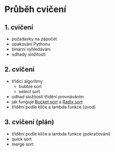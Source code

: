 # Průběh cvičení

## 1. cvičení
 - požadavky na zápočet
 - opakování Pythonu
 - binární vyhledávání
 - odhady složitosti

## 2. cvičení
 - třídící algoritmy
   - bubble sort
   - select sort
 - odhad složitosti třídění provnáváním
 - jak funguje [Bucket sort](https://cs.wikipedia.org/wiki/P%C5%99ihr%C3%A1dkov%C3%A9_%C5%99azen%C3%AD) a [Radix sort](https://cs.wikipedia.org/wiki/%C4%8C%C3%ADslicov%C3%A9_%C5%99azen%C3%AD)
 - třídění podle klíče a lambda funkce (úvod)

## 3. cvičení (plán)
 - třídění podle klíče a lambda funkce (pokračování)
 - quick sort
 - merge sort


